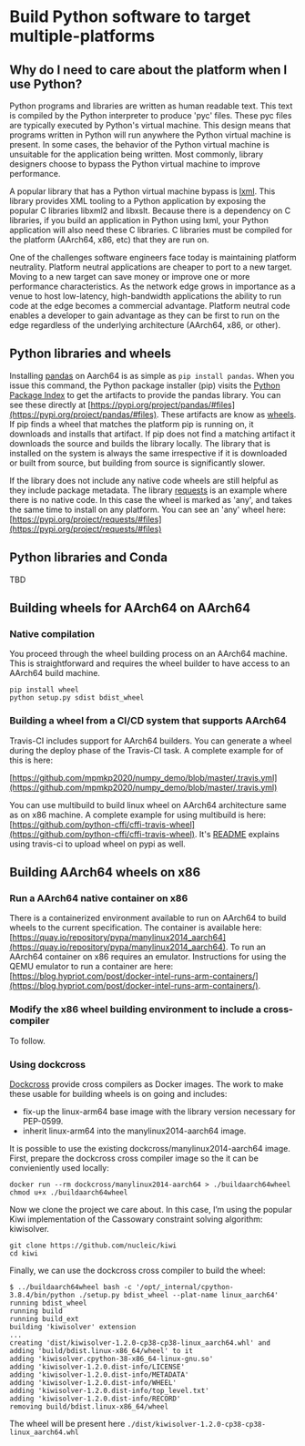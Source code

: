 # Build Python software to target multiple-platforms

## Why do I need to care about the platform when I use Python?

Python programs and libraries are written as human readable text. This text is compiled by the Python interpreter to produce 'pyc' files. These pyc files are typically executed by Python's virtual machine. This design means that programs written in Python will run anywhere the Python virtual machine is present. In some cases, the behavior of the Python virtual machine is unsuitable for the application being written. Most commonly, library designers choose to bypass the Python virtual machine to improve performance.

A popular library that has a Python virtual machine bypass is [lxml](https://lxml.de/). This library provides XML tooling to a Python application by exposing the popular C libraries libxml2 and libxslt. Because there is a dependency on C libraries, if you build an application in Python using lxml, your Python application will also need these C libraries. C libraries must be compiled for the platform (AArch64, x86, etc) that they are run on.

One of the challenges software engineers face today is maintaining platform neutrality. Platform neutral applications are cheaper to port to a new target. Moving to a new target can save money or improve one or more performance characteristics. As the network edge grows in importance as a venue to host low-latency, high-bandwidth applications the ability to run code at the edge becomes a commercial advantage. Platform neutral code enables a developer to gain advantage as they can be first to run on the edge regardless of the underlying architecture (AArch64, x86, or other).

## Python libraries and wheels

Installing [pandas](https://pandas.pydata.org/) on Aarch64 is as simple as `pip install pandas`. When you issue this command, the Python package installer (pip) visits the [Python Package Index](https://pypi.org/) to get the artifacts to provide the pandas library. You can see these directly at [https://pypi.org/project/pandas/#files](https://pypi.org/project/pandas/#files). These artifacts are know as [wheels](https://pythonwheels.com/). If pip finds a wheel that matches the platform pip is running on, it downloads and installs that artifact. If pip does not find a matching artifact it downloads the source and builds the library locally. The library that is installed on the system is always the same irrespective if it is downloaded or built from source, but building from source is significantly slower.

If the library does not include any native code wheels are still helpful as they include package metadata. The library [requests](https://pypi.org/project/requests/) is an example where there is no native code. In this case the wheel is marked as 'any', and takes the same time to install on any platform. You can see an 'any' wheel here: [https://pypi.org/project/requests/#files](https://pypi.org/project/requests/#files)

## Python libraries and Conda

TBD

## Building wheels for AArch64 on AArch64

### Native compilation

You proceed through the wheel building process on an AArch64 machine. This is straightforward and requires the wheel builder to have access to an AArch64 build machine. 

```
pip install wheel
python setup.py sdist bdist_wheel
```

### Building a wheel from a CI/CD system that supports AArch64

Travis-CI includes support for AArch64 builders. You can generate a wheel during the deploy phase of the Travis-CI task. A complete example for of this is here:

[https://github.com/mpmkp2020/numpy_demo/blob/master/.travis.yml](https://github.com/mpmkp2020/numpy_demo/blob/master/.travis.yml)

You can use multibuild to build linux wheel on AArch64 architecture same as on x86 machine. A complete example for using multibuild is here:
[https://github.com/python-cffi/cffi-travis-wheel](https://github.com/python-cffi/cffi-travis-wheel). It's [README](https://github.com/python-cffi/cffi-travis-wheel/blob/master/README.md) explains using travis-ci to upload wheel on pypi as well.

## Building AArch64 wheels on x86

### Run a AArch64 native container on x86

There is a containerized environment available to run on AArch64 to build wheels to the current specification. The container is available here: [https://quay.io/repository/pypa/manylinux2014_aarch64](https://quay.io/repository/pypa/manylinux2014_aarch64). To run an AArch64 container on x86 requires an emulator. Instructions for using the QEMU emulator to run a container are here: [https://blog.hypriot.com/post/docker-intel-runs-arm-containers/](https://blog.hypriot.com/post/docker-intel-runs-arm-containers/).

### Modify the x86 wheel building environment to include a cross-compiler

To follow.


### Using dockcross

[Dockcross](https://github.com/dockcross/dockcross/) provide cross compilers as Docker images. The work to make these usable for building wheels is on going and includes:

* fix-up the linux-arm64 base image with the library version necessary for PEP-0599.
* inherit linux-arm64 into the manylinux2014-aarch64 image.

It is possible to use the existing dockcross/manylinux2014-aarch64 image. First, prepare the dockcross cross compiler image so the it can be convieniently used locally:
```
docker run --rm dockcross/manylinux2014-aarch64 > ./buildaarch64wheel 
chmod u+x ./buildaarch64wheel 
```
Now we clone the project we care about. In this case, I’m using the popular Kiwi implementation of the Cassowary constraint solving algorithm: kiwisolver. 
```
git clone https://github.com/nucleic/kiwi 
cd kiwi 
```
Finally, we can use the dockcross cross compiler to build the wheel:
```
$ ../buildaarch64wheel bash -c '/opt/_internal/cpython-3.8.4/bin/python ./setup.py bdist_wheel --plat-name linux_aarch64' 
running bdist_wheel 
running build 
running build_ext 
building 'kiwisolver' extension 
... 
creating 'dist/kiwisolver-1.2.0-cp38-cp38-linux_aarch64.whl' and adding 'build/bdist.linux-x86_64/wheel' to it 
adding 'kiwisolver.cpython-38-x86_64-linux-gnu.so' 
adding 'kiwisolver-1.2.0.dist-info/LICENSE' 
adding 'kiwisolver-1.2.0.dist-info/METADATA' 
adding 'kiwisolver-1.2.0.dist-info/WHEEL' 
adding 'kiwisolver-1.2.0.dist-info/top_level.txt' 
adding 'kiwisolver-1.2.0.dist-info/RECORD' 
removing build/bdist.linux-x86_64/wheel 
```

The wheel will be present here ```./dist/kiwisolver-1.2.0-cp38-cp38-linux_aarch64.whl ```

